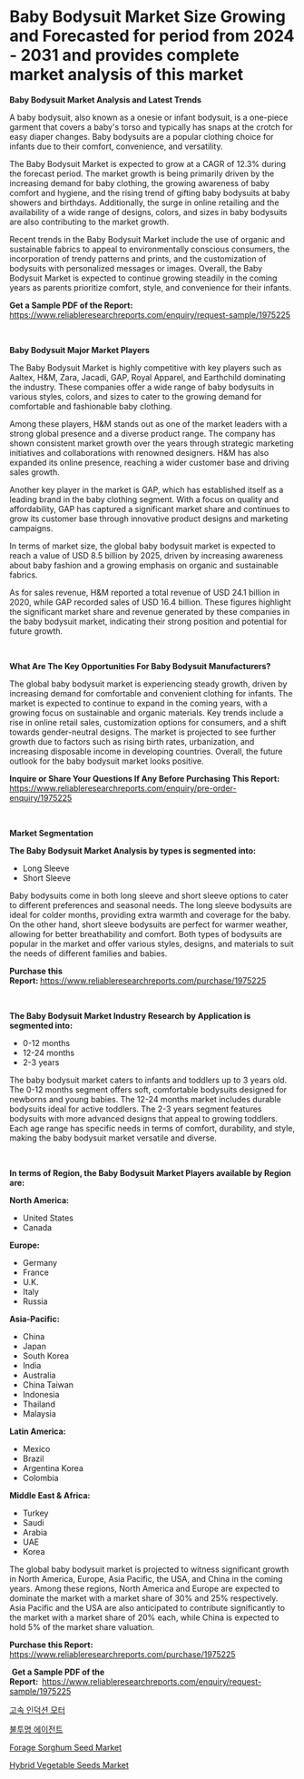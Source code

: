 <p><h1>Baby Bodysuit Market Size Growing and Forecasted for period from 2024 - 2031 and provides complete market analysis of this market</h1></p><p><strong>Baby Bodysuit Market Analysis and Latest Trends</strong></p>
<p><p>A baby bodysuit, also known as a onesie or infant bodysuit, is a one-piece garment that covers a baby's torso and typically has snaps at the crotch for easy diaper changes. Baby bodysuits are a popular clothing choice for infants due to their comfort, convenience, and versatility.</p><p>The Baby Bodysuit Market is expected to grow at a CAGR of 12.3% during the forecast period. The market growth is being primarily driven by the increasing demand for baby clothing, the growing awareness of baby comfort and hygiene, and the rising trend of gifting baby bodysuits at baby showers and birthdays. Additionally, the surge in online retailing and the availability of a wide range of designs, colors, and sizes in baby bodysuits are also contributing to the market growth.</p><p>Recent trends in the Baby Bodysuit Market include the use of organic and sustainable fabrics to appeal to environmentally conscious consumers, the incorporation of trendy patterns and prints, and the customization of bodysuits with personalized messages or images. Overall, the Baby Bodysuit Market is expected to continue growing steadily in the coming years as parents prioritize comfort, style, and convenience for their infants.</p></p>
<p><strong>Get a Sample PDF of the Report:&nbsp;</strong> <a href="https://www.reliableresearchreports.com/enquiry/request-sample/1975225">https://www.reliableresearchreports.com/enquiry/request-sample/1975225</a></p>
<p>&nbsp;</p>
<p><strong>Baby Bodysuit Major Market Players</strong></p>
<p><p>The Baby Bodysuit Market is highly competitive with key players such as Aaltex, H&M, Zara, Jacadi, GAP, Royal Apparel, and Earthchild dominating the industry. These companies offer a wide range of baby bodysuits in various styles, colors, and sizes to cater to the growing demand for comfortable and fashionable baby clothing.</p><p>Among these players, H&M stands out as one of the market leaders with a strong global presence and a diverse product range. The company has shown consistent market growth over the years through strategic marketing initiatives and collaborations with renowned designers. H&M has also expanded its online presence, reaching a wider customer base and driving sales growth.</p><p>Another key player in the market is GAP, which has established itself as a leading brand in the baby clothing segment. With a focus on quality and affordability, GAP has captured a significant market share and continues to grow its customer base through innovative product designs and marketing campaigns.</p><p>In terms of market size, the global baby bodysuit market is expected to reach a value of USD 8.5 billion by 2025, driven by increasing awareness about baby fashion and a growing emphasis on organic and sustainable fabrics.</p><p>As for sales revenue, H&M reported a total revenue of USD 24.1 billion in 2020, while GAP recorded sales of USD 16.4 billion. These figures highlight the significant market share and revenue generated by these companies in the baby bodysuit market, indicating their strong position and potential for future growth.</p></p>
<p>&nbsp;</p>
<p><strong>What Are The Key Opportunities For Baby Bodysuit Manufacturers?</strong></p>
<p><p>The global baby bodysuit market is experiencing steady growth, driven by increasing demand for comfortable and convenient clothing for infants. The market is expected to continue to expand in the coming years, with a growing focus on sustainable and organic materials. Key trends include a rise in online retail sales, customization options for consumers, and a shift towards gender-neutral designs. The market is projected to see further growth due to factors such as rising birth rates, urbanization, and increasing disposable income in developing countries. Overall, the future outlook for the baby bodysuit market looks positive.</p></p>
<p><strong>Inquire or Share Your Questions If Any Before Purchasing This Report:</strong> <a href="https://www.reliableresearchreports.com/enquiry/pre-order-enquiry/1975225">https://www.reliableresearchreports.com/enquiry/pre-order-enquiry/1975225</a></p>
<p>&nbsp;</p>
<p><strong>Market Segmentation</strong></p>
<p><strong>The Baby Bodysuit Market Analysis by types is segmented into:</strong></p>
<p><ul><li>Long Sleeve</li><li>Short Sleeve</li></ul></p>
<p><p>Baby bodysuits come in both long sleeve and short sleeve options to cater to different preferences and seasonal needs. The long sleeve bodysuits are ideal for colder months, providing extra warmth and coverage for the baby. On the other hand, short sleeve bodysuits are perfect for warmer weather, allowing for better breathability and comfort. Both types of bodysuits are popular in the market and offer various styles, designs, and materials to suit the needs of different families and babies.</p></p>
<p><strong>Purchase this Report:&nbsp;</strong><a href="https://www.reliableresearchreports.com/purchase/1975225">https://www.reliableresearchreports.com/purchase/1975225</a></p>
<p>&nbsp;</p>
<p><strong>The Baby Bodysuit Market Industry Research by Application is segmented into:</strong></p>
<p><ul><li>0-12 months</li><li>12-24 months</li><li>2-3 years</li></ul></p>
<p><p>The baby bodysuit market caters to infants and toddlers up to 3 years old. The 0-12 months segment offers soft, comfortable bodysuits designed for newborns and young babies. The 12-24 months market includes durable bodysuits ideal for active toddlers. The 2-3 years segment features bodysuits with more advanced designs that appeal to growing toddlers. Each age range has specific needs in terms of comfort, durability, and style, making the baby bodysuit market versatile and diverse.</p></p>
<p>&nbsp;</p>
<p><strong>In terms of Region, the Baby Bodysuit Market Players available by Region are:</strong></p>
<p>
    <p> <strong> North America: </strong>
        <ul>
            <li>United States</li>
            <li>Canada</li>
        </ul>
        </p> 
    <p> <strong> Europe: </strong>
        <ul>
            <li>Germany</li>
            <li>France</li>
            <li>U.K.</li>
            <li>Italy</li>
            <li>Russia</li>
        </ul>
        </p> 
    <p> <strong> Asia-Pacific: </strong>
        <ul>
            <li>China</li>
            <li>Japan</li>
            <li>South Korea</li>
            <li>India</li>
            <li>Australia</li>
            <li>China Taiwan</li>
            <li>Indonesia</li>
            <li>Thailand</li>
            <li>Malaysia</li>
        </ul>
        </p> 
    <p> <strong> Latin America: </strong>
        <ul>
            <li>Mexico</li>
            <li>Brazil</li>
            <li>Argentina Korea</li>
            <li>Colombia</li>
        </ul>
        </p> 
    <p> <strong> Middle East & Africa: </strong>
        <ul>
            <li>Turkey</li>
            <li>Saudi</li>
            <li>Arabia</li>
            <li>UAE</li>
            <li>Korea</li>
        </ul>
    </p>
    </p>
<p><p>The global baby bodysuit market is projected to witness significant growth in North America, Europe, Asia Pacific, the USA, and China in the coming years. Among these regions, North America and Europe are expected to dominate the market with a market share of 30% and 25% respectively. Asia Pacific and the USA are also anticipated to contribute significantly to the market with a market share of 20% each, while China is expected to hold 5% of the market share valuation.</p></p>
<p><strong>Purchase this Report: </strong><a href="https://www.reliableresearchreports.com/purchase/1975225">https://www.reliableresearchreports.com/purchase/1975225</a></p>
<p>&nbsp;<strong>Get a Sample PDF of the Report:&nbsp;&nbsp;</strong><a href="https://www.reliableresearchreports.com/enquiry/request-sample/1975225">https://www.reliableresearchreports.com/enquiry/request-sample/1975225</a></p>
<p><strong></strong></p>
<p><p><a href="https://github.com/ZacharyScthmitt4465/Market-Research-Report-List-1/blob/main/76837927692.md">고속 인덕션 모터</a></p><p><a href="https://github.com/lkwggful07722/Market-Research-Report-List-1/blob/main/73728937691.md">불투명 에이전트</a></p><p><a href="https://issuu.com/reportprime-2/docs/forage-sorghum-seed-market-size-2030.pptx">Forage Sorghum Seed Market</a></p><p><a href="https://issuu.com/reportprime-2/docs/hybrid-vegetable-seeds-market-size-2030.pptx">Hybrid Vegetable Seeds Market</a></p></p>